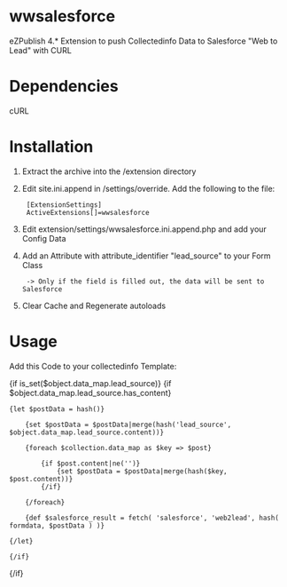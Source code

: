 # wwsalesforce

eZPublish 4.* Extension to push Collectedinfo Data to Salesforce "Web to Lead" with CURL


Dependencies
==

cURL


Installation
==

1) Extract the archive into the /extension directory

2) Edit site.ini.append in /settings/override. Add the following to the file:

        [ExtensionSettings]
        ActiveExtensions[]=wwsalesforce

3) Edit extension/settings/wwsalesforce.ini.append.php and add your Config Data

4) Add an Attribute with attribute_identifier "lead_source" to your Form Class

        -> Only if the field is filled out, the data will be sent to Salesforce

5) Clear Cache and Regenerate autoloads


Usage
==

Add this Code to your collectedinfo Template:

{if is_set($object.data_map.lead_source)}
    {if $object.data_map.lead_source.has_content}

    {let $postData = hash()}

   	    {set $postData = $postData|merge(hash('lead_source', $object.data_map.lead_source.content))}

    	{foreach $collection.data_map as $key => $post}

    	    {if $post.content|ne('')}
        	    {set $postData = $postData|merge(hash($key, $post.content))}
    	    {/if}

    	{/foreach}

        {def $salesforce_result = fetch( 'salesforce', 'web2lead', hash( formdata, $postData ) )}

    {/let}

    {/if}
{/if}